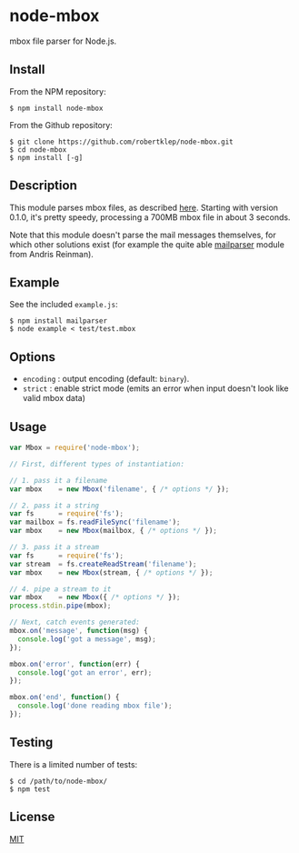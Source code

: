 node-mbox
=========

mbox file parser for Node.js.

Install
-------
From the NPM repository:
```
$ npm install node-mbox
```

From the Github repository:
```
$ git clone https://github.com/robertklep/node-mbox.git
$ cd node-mbox
$ npm install [-g]
```

Description
-----------
This module parses mbox files, as described [here](http://qmail.org./man/man5/mbox.html). Starting with version 0.1.0, it's pretty speedy, processing a 700MB mbox file in about 3 seconds.

Note that this module doesn't parse the mail messages themselves, for which other solutions exist (for example the quite able [mailparser](https://github.com/andris9/mailparser) module from Andris Reinman).

Example
-------
See the included `example.js`:
```
$ npm install mailparser
$ node example < test/test.mbox
```

Options
-------

*  `encoding` : output encoding (default: `binary`).
*  `strict` : enable strict mode (emits an error when input doesn't look like valid mbox data)

Usage
-----
```javascript
var Mbox = require('node-mbox');

// First, different types of instantiation:

// 1. pass it a filename
var mbox    = new Mbox('filename', { /* options */ });

// 2. pass it a string
var fs      = require('fs');
var mailbox = fs.readFileSync('filename');
var mbox    = new Mbox(mailbox, { /* options */ });

// 3. pass it a stream
var fs      = require('fs');
var stream  = fs.createReadStream('filename');
var mbox    = new Mbox(stream, { /* options */ });

// 4. pipe a stream to it
var mbox    = new Mbox({ /* options */ });
process.stdin.pipe(mbox);

// Next, catch events generated:
mbox.on('message', function(msg) {
  console.log('got a message', msg);
});

mbox.on('error', function(err) {
  console.log('got an error', err);
});

mbox.on('end', function() {
  console.log('done reading mbox file');
});
```

Testing
-------
There is a limited number of tests:
```
$ cd /path/to/node-mbox/
$ npm test
```

License
-------
[MIT](https://raw.github.com/robertklep/node-mbox/master/LICENSE)

